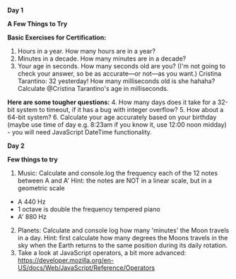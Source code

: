 **Day 1**

**A Few Things to Try**

**Basic Exercises for Certification:**
1. Hours in a year. How many hours are in a year?
2. Minutes in a decade. How many minutes are in a decade?
3. Your age in seconds. How many seconds old are you? (I'm not going to check your answer, so be as accurate—or not—as you want.)
Cristina Tarantino: 32 yesterday! How many milliseconds old is she hahaha? Calculate @Cristina Tarantino's age in milliseconds.

**Here are some tougher questions:**
4. How many days does it take for a 32-bit system to timeout, if it has a bug with integer overflow?
5. How about a 64-bit system?
6. Calculate your age accurately based on your birthday (maybe use time of day e.g. 8:23am if you know it, use 12:00 noon midday) - you will need JavaScript DateTime functionality.

**Day 2**

**Few things to try**
1. Music:
Calculate and console.log the frequency each of the 12 notes between A and A' 
Hint: the notes are NOT in a linear scale, but in a geometric scale
  - A 440 Hz 
  - 1 octave is double the frequency tempered piano 
  - A' 880 Hz 
2. Planets: 
Calculate and console log how many 'minutes' the Moon travels in a day. 
Hint: first calculate how many degrees the Moons travels in the sky when the Earth returns to the same position during its daily rotation.
3. Take a look at JavaScript operators, a bit more advanced: https://developer.mozilla.org/en-US/docs/Web/JavaScript/Reference/Operators

